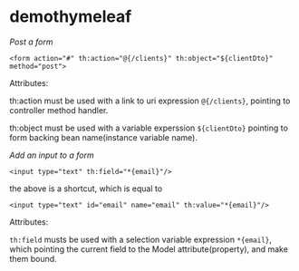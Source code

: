 # demothymeleaf

*Post a form*

`<form action="#" th:action="@{/clients}" th:object="${clientDto}" method="post">`

Attributes:

th:action must be used with a link to uri expression `@{/clients}`, pointing to controller method handler. 

th:object must be used with a variable experssion `${clientDto}` pointing to form backing bean name(instance variable name).

*Add an input to a form*

`<input type="text" th:field="*{email}"/>`

the above is a shortcut, which is equal to 

`<input type="text" id="email" name="email" th:value="*{email}"/>`

Attributes: 

`th:field` musts be used with a selection variable expression `*{email}`, which pointing the current field to the Model attribute(property), and make them bound. 

